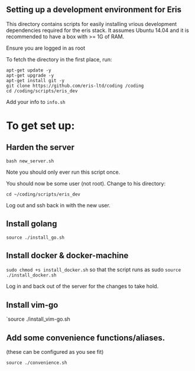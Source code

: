 Setting up a development environment for Eris
----------

This directory contains scripts for easily installing vrious development dependencies required for the eris stack. It assumes Ubuntu 14.04 and it is recommended to have a box with >= 1G of RAM.

Ensure you are logged in as root 

To fetch the directory in the first place, run:
```
apt-get update -y
apt-get upgrade -y
apt-get install git -y
git clone https://github.com/eris-ltd/coding /coding
cd /coding/scripts/eris_dev
```

Add your info to `info.sh`

# To get set up:

## Harden the server

`bash new_server.sh`

Note you should only ever run this script once.

You should now be some user (not root). Change to his directory:

`cd ~/coding/scripts/eris_dev`

Log out and ssh back in with the new user.


## Install golang

`source ./install_go.sh`

## Install docker & docker-machine
`sudo chmod +s install_docker.sh` so that the script runs as sudo
`source ./install_docker.sh`

Log in and back out of the server for the changes to take hold. 

## Install vim-go
`source ./install_vim-go.sh

## Add some convenience functions/aliases.
(these can be configured as you see fit)

`source ./convenience.sh`
